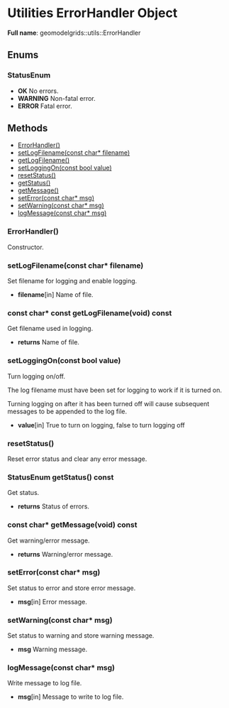 # Utilities ErrorHandler Object 

**Full name**: geomodelgrids::utils::ErrorHandler

## Enums

### StatusEnum

* **OK** No errors.
* **WARNING** Non-fatal error.
* **ERROR** Fatal error.

## Methods

+ [ErrorHandler()](#errorhandler)
+ [setLogFilename(const char* filename)](#setlogfilenameconst-char-filename)
+ [getLogFilename()](#const-char-const-getlogfilenamevoid-const)
+ [setLoggingOn(const bool value)](#setloggingonconst-bool-value)
+ [resetStatus()](#resetstatus)
+ [getStatus()](#statusenum-getstatus-const)
+ [getMessage()](#const-char-getmessagevoid-const)
+ [setError(const char* msg)](#seterrorconst-char-msg)
+ [setWarning(const char* msg)](#setwarningconst-char-msg)
+ [logMessage(const char* msg)](#logmessageconst-char-msg)


### ErrorHandler()

Constructor.



### setLogFilename(const char* filename)

Set filename for logging and enable logging.

* **filename**[in] Name of file.


### const char* const getLogFilename(void) const

Get filename used in logging.

* **returns** Name of file.


### setLoggingOn(const bool value)

Turn logging on/off.

The log filename must have been set for logging to work if it is turned on.

Turning logging on after it has been turned off will cause subsequent messages to be appended to the log file.

* **value**[in] True to turn on logging, false to turn logging off


### resetStatus()

Reset error status and clear any error message.


### StatusEnum getStatus() const

Get status.

* **returns** Status of errors.


### const char* getMessage(void) const 

Get warning/error message.

* **returns** Warning/error message.


### setError(const char* msg)

Set status to error and store error message.

* **msg**[in] Error message.


### setWarning(const char* msg)

Set status to warning and store warning message.

* **msg** Warning message.


### logMessage(const char* msg)

Write message to log file.

* **msg**[in] Message to write to log file.
